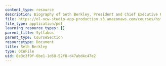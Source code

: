 ```yaml
---
content_type: resource
description: Biography of Seth Berkley, President and Chief Executive Officer, IAVI.
file: https://ol-ocw-studio-app-production.s3.amazonaws.com/courses/hst-939-designing-and-sustaining-technology-innovation-for-global-health-practice-spring-2008/8e3c3f9f6be11d6852f8d47abd4c47e2_seth_bio.pdf
file_type: application/pdf
learning_resource_types: []
parent_title: Syllabus
parent_type: CourseSection
resourcetype: Document
title: Seth Berkley
type: OCWFile
uid: 8e3c3f9f-6be1-1d68-52f8-d47abd4c47e2
---
```

